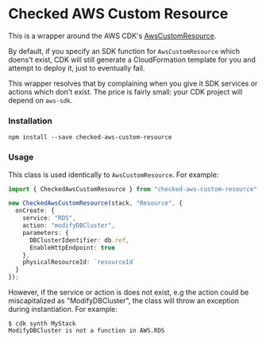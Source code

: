 # Checked AWS Custom Resource

This is a wrapper around the AWS CDK's [AwsCustomResource](https://docs.aws.amazon.com/cdk/api/latest/docs/@aws-cdk_custom-resources.AwsCustomResource.html).

By default, if you specify an SDK function for `AwsCustomResource` which doens't exist, CDK will still generate a
CloudFormation template for you and attempt to deploy it, just to eventually fail.

This wrapper resolves that by complaining when you give it SDK services or actions which don't exist. The price is fairly small:
your CDK project will depend on `aws-sdk`.

### Installation

    npm install --save checked-aws-custom-resource

### Usage

This class is used identically to `AwsCustomResource`. For example:

```ts
import { CheckedAwsCustomResource } from "checked-aws-custom-resource";

new CheckedAwsCustomResource(stack, "Resource", {
  onCreate: {
    service: "RDS",
    action: "modifyDBCluster",
    parameters: {
      DBClusterIdentifier: db.ref,
      EnableHttpEndpoint: true
    },
    physicalResourceId: `resourceId`
  }
});
```

However, if the service or action is does not exist, e.g the action could be miscapitalized as "ModifyDBCluster",
the class will throw an exception during instantiation. For example:

    $ cdk synth MyStack
    ModifyDBCluster is not a function in AWS.RDS
